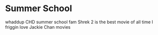 # Summer School

whaddup CHD summer school fam
 Shrek 2 is the best movie of all time
 I friggin love Jackie Chan movies
 
 